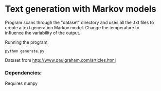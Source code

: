 # Text generation with Markov models

Program scans through the "dataset" directory and uses all the .txt files to create a text generation Markov model. Change the temperature to influence the variability of the output. 

Running the program:
```
python generate.py
```

Dataset from http://www.paulgraham.com/articles.html

### Dependencies:
Requires numpy
